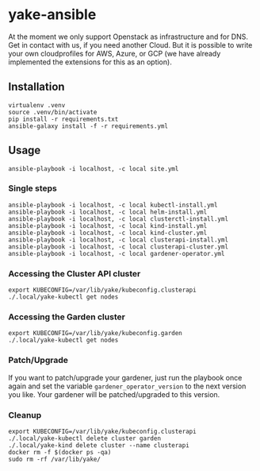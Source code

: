 # yake-ansible

At the moment we only support Openstack as infrastructure and for DNS. Get in contact with us, if you need another Cloud.
But it is possible to write your own cloudprofiles for AWS, Azure, or GCP (we have already implemented the extensions for this as an option).

## Installation

```
virtualenv .venv
source .venv/bin/activate
pip install -r requirements.txt
ansible-galaxy install -f -r requirements.yml
```

## Usage

```
ansible-playbook -i localhost, -c local site.yml
```

### Single steps

```
ansible-playbook -i localhost, -c local kubectl-install.yml
ansible-playbook -i localhost, -c local helm-install.yml
ansible-playbook -i localhost, -c local clusterctl-install.yml
ansible-playbook -i localhost, -c local kind-install.yml
ansible-playbook -i localhost, -c local kind-cluster.yml
ansible-playbook -i localhost, -c local clusterapi-install.yml
ansible-playbook -i localhost, -c local clusterapi-cluster.yml
ansible-playbook -i localhost, -c local gardener-operator.yml
```

### Accessing the Cluster API cluster

```
export KUBECONFIG=/var/lib/yake/kubeconfig.clusterapi
./.local/yake-kubectl get nodes
```

### Accessing the Garden cluster

```
export KUBECONFIG=/var/lib/yake/kubeconfig.garden
./.local/yake-kubectl get nodes
```

### Patch/Upgrade
If you want to patch/upgrade your gardener, just run the playbook once again and set the variable `gardener_operator_version` to the next version you like. Your gardener will be patched/upgraded to this version.

### Cleanup

```
export KUBECONFIG=/var/lib/yake/kubeconfig.clusterapi
./.local/yake-kubectl delete cluster garden
./.local/yake-kind delete cluster --name clusterapi
docker rm -f $(docker ps -qa)
sudo rm -rf /var/lib/yake/
```
